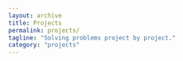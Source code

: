 ```yaml
---
layout: archive
title: Projects
permalink: projects/
tagline: "Solving problems project by project."
category: "projects"
---
```

